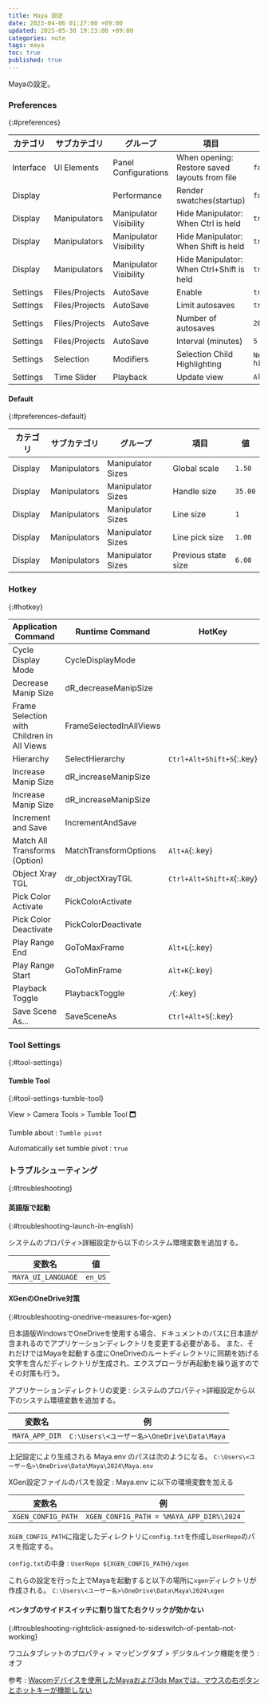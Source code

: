 ```yaml
---
title: Maya 設定
date: 2023-04-06 01:27:00 +09:00
updated: 2025-05-30 19:23:00 +09:00
categories: note
tags: maya
toc: true
published: true
---
```

Mayaの設定。

### Preferences
{:#preferences}

| カテゴリ  | サブカテゴリ   | グループ               | 項目                                          | 値                |
| --------- | -------------- | ---------------------- | --------------------------------------------- | ----------------- |
| Interface | UI Elements    | Panel Configurations   | When opening: Restore saved layouts from file | `false`           |
| Display   |                | Performance            | Render swatches(startup)                      | `false`           |
| Display   | Manipulators   | Manipulator Visibility | Hide Manipulator: When Ctrl is held           | `true`            |
| Display   | Manipulators   | Manipulator Visibility | Hide Manipulator: When Shift is held          | `true`            |
| Display   | Manipulators   | Manipulator Visibility | Hide Manipulator: When Ctrl+Shift is held     | `true`            |
| Settings  | Files/Projects | AutoSave               | Enable                                        | `true`            |
| Settings  | Files/Projects | AutoSave               | Limit autosaves                               | `true`            |
| Settings  | Files/Projects | AutoSave               | Number of autosaves                           | `20`              |
| Settings  | Files/Projects | AutoSave               | Interval (minutes)                            | `5`               |
| Settings  | Selection      | Modifiers              | Selection Child Highlighting                  | `Never highlight` |
| Settings  | Time Slider    | Playback               | Update view                                   | `All`             |

#### Default
{:#preferences-default}

| カテゴリ | サブカテゴリ | グループ          | 項目                | 値      |
| -------- | ------------ | ----------------- | ------------------- | ------- |
| Display  | Manipulators | Manipulator Sizes | Global scale        | `1.50`  |
| Display  | Manipulators | Manipulator Sizes | Handle size         | `35.00` |
| Display  | Manipulators | Manipulator Sizes | Line size           | `1`     |
| Display  | Manipulators | Manipulator Sizes | Line pick size      | `1.00`  |
| Display  | Manipulators | Manipulator Sizes | Previous state size | `6.00`  |

### Hotkey
{:#hotkey}

| Application Command                        | Runtime Command         | HotKey                    |
| ------------------------------------------ | ----------------------- | ------------------------- |
| Cycle Display Mode                         | CycleDisplayMode        |                           |
| Decrease Manip Size                        | dR_decreaseManipSize    |                           |
| Frame Selection with Children in All Views | FrameSelectedInAllViews |                           |
| Hierarchy                                  | SelectHierarchy         | `Ctrl+Alt+Shift+S`{:.key} |
| Increase Manip Size                        | dR_increaseManipSize    |                           |
| Increase Manip Size                        | dR_increaseManipSize    |                           |
| Increment and Save                         | IncrementAndSave        |                           |
| Match All Transforms (Option)              | MatchTransformOptions   | `Alt+A`{:.key}            |
| Object Xray TGL                            | dr_objectXrayTGL        | `Ctrl+Alt+Shift+X`{:.key} |
| Pick Color Activate                        | PickColorActivate       |                           |
| Pick Color Deactivate                      | PickColorDeactivate     |                           |
| Play Range End                             | GoToMaxFrame            | `Alt+L`{:.key}            |
| Play Range Start                           | GoToMinFrame            | `Alt+K`{:.key}            |
| Playback Toggle                            | PlaybackToggle          | `/`{:.key}                |
| Save Scene As...                           | SaveSceneAs             | `Ctrl+Alt+S`{:.key}       |

### Tool Settings
{:#tool-settings}

#### Tumble Tool
{:#tool-settings-tumble-tool}

View > Camera Tools > Tumble Tool 🗖

Tumble about
: `Tumble pivot`

Automatically set tumble pivot
: `true`

### トラブルシューティング
{:#troubleshooting}

#### 英語版で起動
{:#troubleshooting-launch-in-english}

システムのプロパティ>詳細設定から以下のシステム環境変数を追加する。

| 変数名             | 値      |
| ------------------ | ------- |
| `MAYA_UI_LANGUAGE` | `en_US` |

#### XGenのOneDrive対策
{:#troubleshooting-onedrive-measures-for-xgen}

日本語版WindowsでOneDriveを使用する場合、ドキュメントのパスに日本語が含まれるのでアプリケーションディレクトリを変更する必要がある。
また、それだけではMayaを起動する度にOneDriveのルートディレクトリに同期を妨げる文字を含んだディレクトリが生成され、エクスプローラが再起動を繰り返すのでその対策も行う。

アプリケーションディレクトリの変更
: システムのプロパティ>詳細設定から以下のシステム環境変数を追加する。

  | 変数名         | 例                                         |
  | -------------- | ------------------------------------------ |
  | `MAYA_APP_DIR` | `C:\Users\<ユーザー名>\OneDrive\Data\Maya` |

  上記設定により生成される Maya.env のパスは次のようになる。
  `C:\Users\<ユーザー名>\OneDrive\Data\Maya\2024\Maya.env`

XGen設定ファイルのパスを設定
: Maya.env に以下の環境変数を加える

  | 変数名             | 例                                       |
  | ------------------ | ---------------------------------------- |
  | `XGEN_CONFIG_PATH` | `XGEN_CONFIG_PATH = %MAYA_APP_DIR%\2024` |

  `XGEN_CONFIG_PATH`に指定したディレクトリに`config.txt`を作成し`UserRepo`のパスを指定する。

  `config.txt`の中身
  : ```
    UserRepo ${XGEN_CONFIG_PATH}/xgen
    ```

  これらの設定を行った上でMayaを起動すると以下の場所に`xgen`ディレクトリが作成される。
  `C:\Users\<ユーザー名>\OneDrive\Data\Maya\2024\xgen`

#### ペンタブのサイドスイッチに割り当てた右クリックが効かない
{:#troubleshooting-rightclick-assigned-to-sideswitch-of-pentab-not-working}

ワコムタブレットのプロパティ > マッピングタブ > デジタルインク機能を使う
: オフ

参考
: [Wacomデバイスを使用したMayaおよび3ds Maxでは、マウスの右ボタンとホットキーが機能しない](https://www.autodesk.co.jp/support/technical/article/caas/sfdcarticles/sfdcarticles/JPN/In-Maya-2020-and-2022-the-right-mouse-button-on-a-Ciniq-tablet-is-not-working.html)
